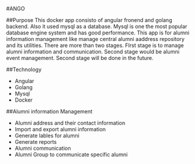 #ANGO

##Purpose
This docker app consisto of angular fronend and golang backend.  Also it used mysql as a database.  Mysql is one the most popular database engine system  and has good performance.
This app is for alumni information management like manage central alumni aaddress repository and its utilities.
There are more than two stages.  FIrst stage is to manage alumni information and communication.  Second stage would be alumni event management.  Second stage will be done in the future.

##Technology
- Angular
- Golang
- Mysql
- Docker

##Alumni information Management
- Alumni address and their contact information
- Import and export alumni information
- Generate lables for alumni
- Generate reports
- Alumni communication
- Alumni Group to communicate specific alumni




